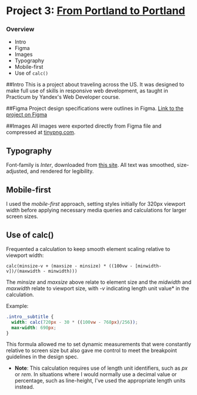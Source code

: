 # Project 3: [From Portland to Portland](https://zcrate.github.io/web_project_3/)

### Overview
* Intro
* Figma
* Images
* Typography
* Mobile-first
* Use of `calc()`

##Intro
This is a project about traveling across the US. It was designed to make full use of skills in responsive web development, as taught in Practicum by Yandex's Web Developer course.

##Figma
Project design specifications were outlines in Figma. [Link to the project on Figma](https://www.figma.com/file/lNsn9aE1Be6bvg9FeAzRXT/Sprint-3-From-Portland-to-Portland-desktop-mobile?node-id=0%3A1)

##Images 
All images were exported directly from Figma file and compressed at [tinypng.com](https://tinypng.com).

## Typography
Font-family is *Inter*, downloaded from [this site](https://rsms.me/inter/).
All text was smoothed, size-adjusted, and rendered for legibility.

## Mobile-first
I used the *mobile-first* approach, setting styles initially for 320px viewport width before applying necessary media queries and calculations for larger screen sizes.

## Use of calc()
Frequented a calculation to keep smooth element scaling relative to viewport width:

```
calc(minsize-v + (maxsize - minsize) * ((100vw - [minwidth-v])/(maxwidth - minwidth)))
```

The *minsize* and *maxsize* above relate to element size and the *midwidth* and *maxwidth* relate to viewport size, with *-v* indicating length unit value* in the calculation.

Example: 
```CSS
.intro__subtitle {
  width: calc(720px - 30 * ((100vw - 768px)/256));
  max-width: 690px;
}
```
This formula allowed me to set dynamic measurements that were constantly relative to screen size but also gave me control to meet the breakpoint guidelines in the design spec.

* **Note**: This calculation requires use of length unit identifiers, such as *px* or *rem*. In situations where I would normally use a decimal value or percentage, such as line-height, I've used the appropriate length units instead.
